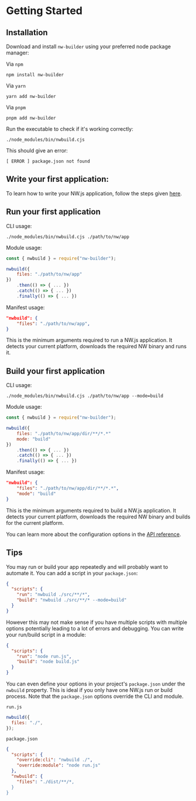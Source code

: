 # Getting Started

## Installation

Download and install `nw-builder` using your preferred node package manager:

Via `npm`
```shell
npm install nw-builder
```

Via `yarn`
```shell
yarn add nw-builder
```

Via `pnpm`
```shell
pnpm add nw-builder
```

Run the executable to check if it's working correctly:

```shell
./node_modules/bin/nwbuild.cjs
```

This should give an error:

```shell
[ ERROR ] package.json not found
```

## Write your first application:

To learn how to write your NW.js application, follow the steps given [here](https://ayushmxn.github.io/nw-repro/getting-started#write-your-first-nwjs-application).

## Run your first application

CLI usage:

```shell
./node_modules/bin/nwbuild.cjs ./path/to/nw/app
```

Module usage:

```javascript
const { nwbuild } = require("nw-builder");

nwbuild({
    files: "./path/to/nw/app"
})
    .then(() => { ... })
    .catch(() => { ... })
    .finally(() => { ... })
```

Manifest usage:

```json
"nwbuild": {
    "files": "./path/to/nw/app",
}
```

This is the minimum arguments required to run a NW.js application. It detects your current platform, downloads the required NW binary and runs it.

## Build your first application

CLI usage:

```shell
./node_modules/bin/nwbuild.cjs ./path/to/nw/app --mode=build
```

Module usage:

```javascript
const { nwbuild } = require("nw-builder");

nwbuild({
    files: "./path/to/nw/app/dir/**/*.*"
    mode: "build"
})
    .then(() => { ... })
    .catch(() => { ... })
    .finally(() => { ... })
```

Manifest usage:

```json
"nwbuild": {
    "files": "./path/to/nw/app/dir/**/*.*",
    "mode": "build"
}
```

This is the minimum arguments required to build a NW.js application. It detects your current platform, downloads the required NW binary and builds for the current platform.

You can learn more about the configuration options in the [API reference](./api).

## Tips

You may run or build your app repeatedly and will probably want to automate it. You can add a script in your `package.json`:

```json
{
  "scripts": {
    "run": "nwbuild ./src/**/*",
    "build": "nwbuild ./src/**/* --mode=build"
  }
}
```

However this may not make sense if you have multiple scripts with multiple options potentially leading to a lot of errors and debugging. You can write your run/build script in a module:

```json
{
  "scripts": {
    "run": "node run.js",
    "build": "node build.js"
  }
}
```

You can even define your options in your project's `package.json` under the `nwbuild` property. This is ideal if you only have one NW.js run or build process. Note that the `package.json` options override the CLI and module.

`run.js`

```javascript
nwbuild({
  files: "./",
});
```

`package.json`

```json
{
  "scripts": {
    "override:cli": "nwbuild ./",
    "override:module": "node run.js"
  },
  "nwbuild": {
    "files": "./dist/**/*,
  }
}
```
